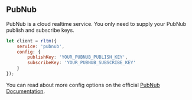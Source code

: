 ## PubNub

PubNub is a cloud realtime service. You only need to supply your PubNub publish and subscribe keys.

```js
let client = rltm({
    service: 'pubnub', 
    config: {
        publishKey: 'YOUR_PUBNUB_PUBLISH_KEY',
        subscribeKey: 'YOUR_PUBNUB_SUBSCRIBE_KEY'
    }
});
```

You can read about more config options on the official [PubNub Documentation](https://www.pubnub.com/docs/javascript/api-reference-sdk-v4#init).
